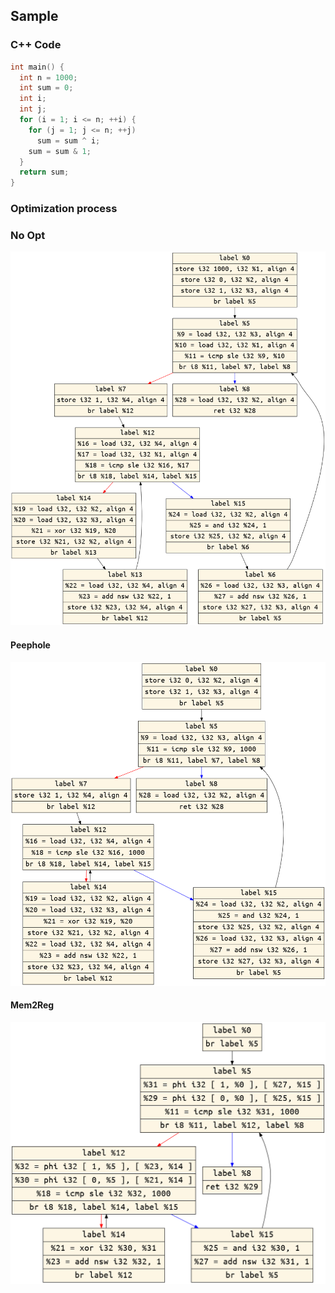 ## Sample

### C++ Code

```c++
int main() {
  int n = 1000;
  int sum = 0;
  int i;
  int j;
  for (i = 1; i <= n; ++i) {
    for (j = 1; j <= n; ++j)
      sum = sum ^ i;
    sum = sum & 1;
  }
  return sum;
}
```

### Optimization process

### No Opt

![](no_opt.png)

#### Peephole

![](peephole.png)

#### Mem2Reg

![](mem2reg.png)